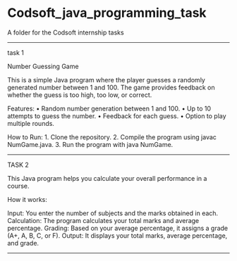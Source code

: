 # Codsoft_java_programming_task
A folder for the Codsoft internship tasks
******************************************************************************************************

task 1

Number Guessing Game

This is a simple Java program where the player guesses a randomly generated number between 1 and 100. The game provides feedback on whether the guess is too high, too low, or correct.

Features:
	•	Random number generation between 1 and 100.
	•	Up to 10 attempts to guess the number.
	•	Feedback for each guess.
	•	Option to play multiple rounds.

How to Run:
	1.	Clone the repository.
	2.	Compile the program using javac NumGame.java.
	3.	Run the program with java NumGame.
 
 *************************************************************************************************

TASK 2 


This Java program helps you calculate your overall performance in a course.

How it works:

Input: You enter the number of subjects and the marks obtained in each.
Calculation: The program calculates your total marks and average percentage.
Grading: Based on your average percentage, it assigns a grade (A+, A, B, C, or F).
Output: It displays your total marks, average percentage, and grade.

******************************************************************************************************
